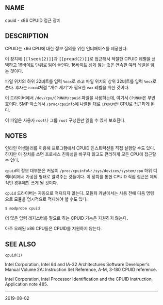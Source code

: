 ## NAME

cpuid - x86 CPUID 접근 장치

## DESCRIPTION

CPUID는 x86 CPU에 대한 정보 질의를 위한 인터페이스를 제공한다.

이 장치에 <tt>[[lseek(2)]]</tt>과 <tt>[[pread(2)]]</tt>로 접근해서 적절한 CPUID 레벨을 선택하고 16바이트 단위로 읽어 들인다. 16바이트 넘게 읽는 것은 연속한 여러 레벨을 읽는 것이다.

파일 위치의 하위 32비트를 입력 `%eax`로 쓰고 파일 위치의 상위 32비트를 입력 `%ecx`로 쓴다. 후자는 `eax=4`처럼 "개수 세기"가 필요한 `eax` 레벨을 위한 것이다.

이 드라이버에서 `/dev/cpu/CPUNUM/cpuid` 파일을 사용하는데, 여기서 `CPUNUM`은 부번호이다. SMP 박스에서 `/proc/cpuinfo`에 나열된 대로 `CPUNUM`번 CPU로 접근하게 된다.

이 파일은 사용자 `root`나 그룹 `root` 구성원만 읽을 수 있게 보호된다.

## NOTES

인라인 어셈블러를 이용해 프로그램에서 CPUID 인스트럭션을 직접 실행할 수도 있다. 하지만 이 장치를 쓰면 프로세스 친화성을 바꾸지 않고도 편리하게 모든 CPU에 접근할 수 있다.

`cpuid`의 정보 대부분은 커널이 `/proc/cpuinfo`나 `/sys/devices/system/cpu` 하위 디렉터리에서 가공된 형태로 알려주는 것들이다. 이 장치를 통한 CPUID 직접 접근은 예외적인 경우에만 쓰게 될 것이다.

`cpuid` 드라이버는 자동으로 적재되지 않는다. 모듈화 커널에서는 사용 전에 다음 명령으로 모듈을 명시적으로 적재해야 할 수도 있다.

```
$ modprobe cpuid
```

더 많은 입력 레지스터를 필요로 하는 CPUID 기능은 지원하지 않는다.

아주 오래된 x86 CPU들은 CPUID를 지원하지 않는다.

## SEE ALSO

`cpuid(1)`

Intel Corporation, Intel 64 and IA-32 Architectures Software Developer's Manual Volume 2A: Instruction Set Reference, A-M, 3-180 CPUID reference.

Intel Corporation, Intel Processor Identification and the CPUID Instruction, Application note 485.

----

2019-08-02
